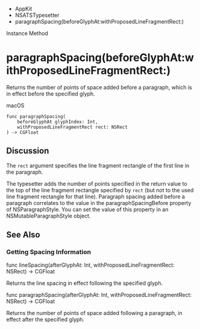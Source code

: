 

- AppKit
- NSATSTypesetter
-  paragraphSpacing(beforeGlyphAt:withProposedLineFragmentRect:) 

Instance Method

# paragraphSpacing(beforeGlyphAt:withProposedLineFragmentRect:)

Returns the number of points of space added before a paragraph, which is in effect before the specified glyph.

macOS

``` source
func paragraphSpacing(
    beforeGlyphAt glyphIndex: Int,
    withProposedLineFragmentRect rect: NSRect
) -> CGFloat
```

## Discussion

The `rect` argument specifies the line fragment rectangle of the first line in the paragraph.

The typesetter adds the number of points specified in the return value to the top of the line fragment rectangle specified by `rect` (but not to the used line fragment rectangle for that line). Paragraph spacing added before a paragraph correlates to the value in the paragraphSpacingBefore property of NSParagraphStyle. You can set the value of this property in an NSMutableParagraphStyle object.

## See Also

### Getting Spacing Information

func lineSpacing(afterGlyphAt: Int, withProposedLineFragmentRect: NSRect) -> CGFloat

Returns the line spacing in effect following the specified glyph.

func paragraphSpacing(afterGlyphAt: Int, withProposedLineFragmentRect: NSRect) -> CGFloat

Returns the number of points of space added following a paragraph, in effect after the specified glyph.


